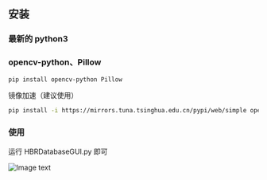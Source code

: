## 安装

### 最新的 python3

### opencv-python、Pillow

```sh
pip install opencv-python Pillow
```

镜像加速（建议使用）

```sh
pip install -i https://mirrors.tuna.tsinghua.edu.cn/pypi/web/simple opencv-python pillow
```

### 使用

运行 HBRDatabaseGUI.py 即可

![Image text](https://github.com/CCELEND/HBRDatabase/tree/main/show/show.png)